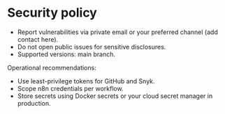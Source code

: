 # Security policy

- Report vulnerabilities via private email or your preferred channel (add contact here).
- Do not open public issues for sensitive disclosures.
- Supported versions: main branch.

Operational recommendations:
- Use least-privilege tokens for GitHub and Snyk.
- Scope n8n credentials per workflow.
- Store secrets using Docker secrets or your cloud secret manager in production.